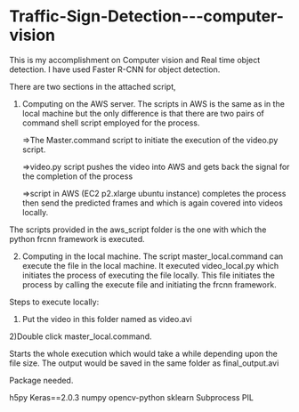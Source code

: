 # Traffic-Sign-Detection---computer-vision
This is my accomplishment on Computer vision and Real time object detection. I have used Faster R-CNN for object detection. 

There are two sections in the attached script,

1) Computing on the AWS server.
	The scripts in AWS is the same as in the local machine but the only difference is that there are two pairs of command shell script employed for the process.

	=>The Master.command script to initiate the execution of the video.py script. 
	
	=>video.py script pushes the video into AWS and gets back the signal for the completion of the process
	
	=>script in AWS (EC2 p2.xlarge ubuntu instance) completes the process then send the predicted frames and which is again covered into videos locally.

The scripts provided in the aws_script folder is the one with which the python frcnn framework is executed. 

2) Computing in the local machine.
	The script master_local.command can execute the file in the local machine. It executed video_local.py which initiates the process of executing the file locally. This file initiates the process by calling the execute file and initiating the frcnn framework. 

Steps to execute locally:

1) Put the video in this folder named as video.avi 

2)Double click master_local.command. 

Starts the whole execution which would take a while depending upon the file size. The output would be saved in the same folder as final_output.avi


Package needed.

h5py
Keras==2.0.3
numpy
opencv-python
sklearn
Subprocess
PIL
